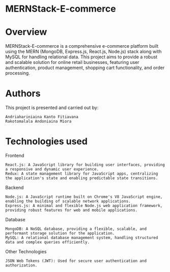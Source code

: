 # MERNStack-E-commerce

# Overview

MERNStack-E-commerce is a comprehensive e-commerce platform built using the MERN (MongoDB, Express.js, React.js, Node.js) stack along with MySQL for handling relational data. This project aims to provide a robust and scalable solution for online retail businesses, featuring user authentication, product management, shopping cart functionality, and order processing.

# Authors

This project is presented and carried out by:

    Andriahariniaina Kanto Fitiavana
    Rakotomalala Andoniaina Miora


    
# Technologies used

Frontend

    React.js: A JavaScript library for building user interfaces, providing a responsive and dynamic user experience.
    Redux: A state management library for JavaScript apps, centralizing the application's state and enabling predictable state transitions.

Backend

    Node.js: A JavaScript runtime built on Chrome's V8 JavaScript engine, enabling the building of scalable network applications.
    Express.js: A minimal and flexible Node.js web application framework, providing robust features for web and mobile applications.

Database

    MongoDB: A NoSQL database, providing a flexible, scalable, and performant storage solution for the application.
    MySQL: A relational database management system, handling structured data and complex queries efficiently.

Other Technologies

    JSON Web Tokens (JWT): Used for secure user authentication and authorization.
